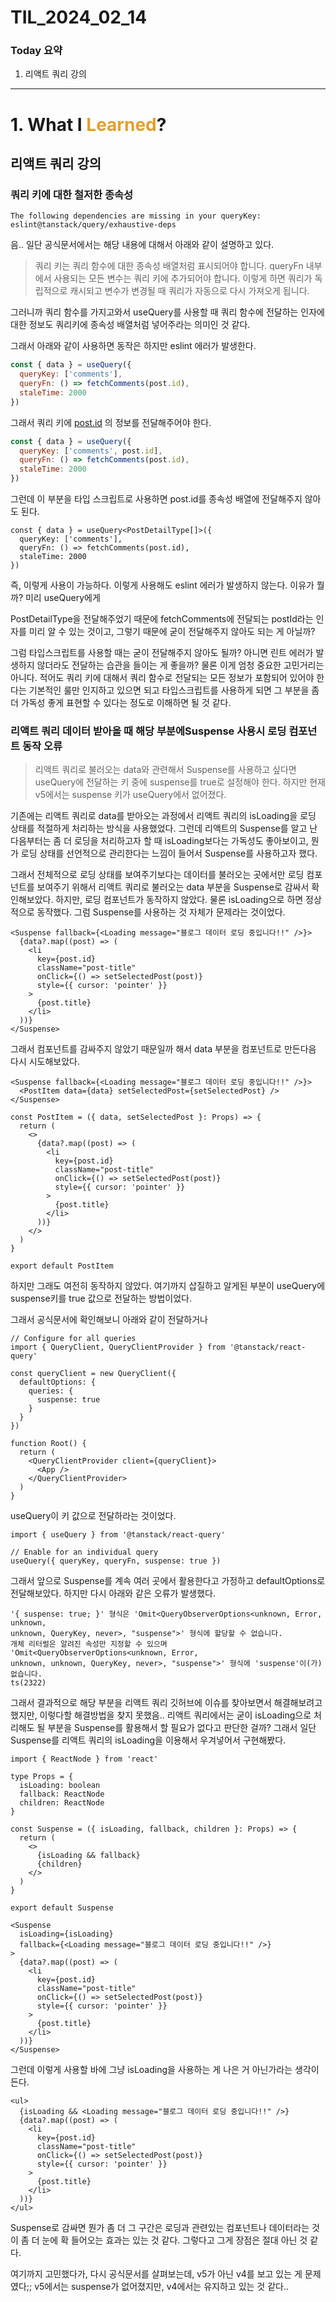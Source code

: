 # TIL_2024_02_14

### Today 요약

1. 리액트 쿼리 강의

---

# 1. What I <span style="color: #e2a029">Learned</span>?

## 리액트 쿼리 강의

### **쿼리 키에 대한 철저한 종속성**

```
The following dependencies are missing in your queryKey:
eslint@tanstack/query/exhaustive-deps
```

음.. 일단 공식문서에서는 해당 내용에 대해서 아래와 같이 설명하고 있다.

> 쿼리 키는 쿼리 함수에 대한 종속성 배열처럼 표시되어야 합니다. queryFn 내부에서 사용되는 모든 변수는 쿼리 키에 추가되어야 합니다. 이렇게 하면 쿼리가 독립적으로 캐시되고 변수가 변경될 때 쿼리가 자동으로 다시 가져오게 됩니다.

그러니까 쿼리 함수를 가지고와서 useQuery를 사용할 때 쿼리 함수에 전달하는 인자에 대한 정보도 쿼리키에 종속성 배열처럼 넣어주라는 의미인 것 같다.

그래서 아래와 같이 사용하면 동작은 하지만 eslint 에러가 발생한다.

```jsx
const { data } = useQuery({
  queryKey: ['comments'],
  queryFn: () => fetchComments(post.id),
  staleTime: 2000
})
```

그래서 쿼리 키에 [post.id](http://post.id) 의 정보를 전달해주어야 한다.

```jsx
const { data } = useQuery({
  queryKey: ['comments', post.id],
  queryFn: () => fetchComments(post.id),
  staleTime: 2000
})
```

그런데 이 부분을 타입 스크립트로 사용하면 post.id를 종속성 배열에 전달해주지 않아도 된다.

```tsx
const { data } = useQuery<PostDetailType[]>({
  queryKey: ['comments'],
  queryFn: () => fetchComments(post.id),
  staleTime: 2000
})
```

즉, 이렇게 사용이 가능하다. 이렇게 사용해도 eslint 에러가 발생하지 않는다. 이유가 뭘까? 미리 useQuery에게

PostDetailType을 전달해주었기 때문에 fetchComments에 전달되는 postId라는 인자를 미리 알 수 있는 것이고, 그렇기 때문에 굳이 전달해주지 않아도 되는 게 아닐까?

그럼 타입스크립트를 사용할 때는 굳이 전달해주지 않아도 될까? 아니면 린트 에러가 발생하지 않더라도 전달하는 습관을 들이는 게 좋을까? 물론 이게 엄청 중요한 고민거리는 아니다. 적어도 쿼리 키에 대해서 쿼리 함수로 전달되는 모든 정보가 포함되어 있어야 한다는 기본적인 룰만 인지하고 있으면 되고 타입스크립트를 사용하게 되면 그 부분을 좀 더 가독성 좋게 표현할 수 있다는 정도로 이해하면 될 것 같다.

### 리액트 쿼리 데이터 받아올 때 해당 부분에Suspense 사용시 로딩 컴포넌트 동작 오류

> 리액트 쿼리로 불러오는 data와 관련해서 Suspense를 사용하고 싶다면 useQuery에 전달하는 키 중에 suspense를 true로 설정해야 한다. 하지만 현재 v5에서는 suspense 키가 useQuery에서 없어졌다.

기존에는 리액트 쿼리로 data를 받아오는 과정에서 리액트 쿼리의 isLoading을 로딩 상태를 적절하게 처리하는 방식을 사용했었다. 그런데 리액트의 Suspense를 알고 난 다음부터는 좀 더 로딩을 처리하고자 할 때 isLoading보다는 가독성도 좋아보이고, 뭔가 로딩 상태를 선언적으로 관리한다는 느낌이 들어서 Suspense를 사용하고자 했다.

그래서 전체적으로 로딩 상태를 보여주기보다는 데이터를 불러오는 곳에서만 로딩 컴포넌트를 보여주기 위해서 리액트 쿼리로 불러오는 data 부분을 Suspense로 감싸서 확인해보았다. 하지만, 로딩 컴포넌트가 동작하지 않았다. 물론 isLoading으로 하면 정상적으로 동작했다. 그럼 Suspense를 사용하는 것 자체가 문제라는 것이었다.

```tsx
<Suspense fallback={<Loading message="블로그 데이터 로딩 중입니다!!" />}>
  {data?.map((post) => (
    <li
      key={post.id}
      className="post-title"
      onClick={() => setSelectedPost(post)}
      style={{ cursor: 'pointer' }}
    >
      {post.title}
    </li>
  ))}
</Suspense>
```

그래서 컴포넌트를 감싸주지 않았기 때문일까 해서 data 부분을 컴포넌트로 만든다음 다시 시도해보았다.

```tsx
<Suspense fallback={<Loading message="블로그 데이터 로딩 중입니다!!" />}>
  <PostItem data={data} setSelectedPost={setSelectedPost} />
</Suspense>
```

```tsx
const PostItem = ({ data, setSelectedPost }: Props) => {
  return (
    <>
      {data?.map((post) => (
        <li
          key={post.id}
          className="post-title"
          onClick={() => setSelectedPost(post)}
          style={{ cursor: 'pointer' }}
        >
          {post.title}
        </li>
      ))}
    </>
  )
}

export default PostItem
```

하지만 그래도 여전히 동작하지 않았다. 여기까지 삽질하고 알게된 부분이 useQuery에 suspense키를 true 값으로 전달하는 방법이었다.

그래서 공식문서에 확인해보니 아래와 같이 전달하거나

```tsx
// Configure for all queries
import { QueryClient, QueryClientProvider } from '@tanstack/react-query'

const queryClient = new QueryClient({
  defaultOptions: {
    queries: {
      suspense: true
    }
  }
})

function Root() {
  return (
    <QueryClientProvider client={queryClient}>
      <App />
    </QueryClientProvider>
  )
}
```

useQuery이 키 값으로 전달하라는 것이었다.

```tsx
import { useQuery } from '@tanstack/react-query'

// Enable for an individual query
useQuery({ queryKey, queryFn, suspense: true })
```

그래서 앞으로 Suspense를 계속 여러 곳에서 활용한다고 가정하고 defaultOptions로 전달해보았다. 하지만 다시 아래와 같은 오류가 발생했다.

```
'{ suspense: true; }' 형식은 'Omit<QueryObserverOptions<unknown, Error, unknown,
unknown, QueryKey, never>, "suspense">' 형식에 할당할 수 없습니다.
개체 리터럴은 알려진 속성만 지정할 수 있으며 'Omit<QueryObserverOptions<unknown, Error,
unknown, unknown, QueryKey, never>, "suspense">' 형식에 'suspense'이(가) 없습니다.
ts(2322)
```

그래서 결과적으로 해당 부분을 리액트 쿼리 깃허브에 이슈를 찾아보면서 해결해보려고 했지만, 이렇다할 해결방법을 찾지 못했음.. 리액트 쿼리에서는 굳이 isLoading으로 처리해도 될 부분을 Suspense를 활용해서 할 필요가 없다고 판단한 걸까? 그래서 일단 Suspense를 리액트 쿼리의 isLoading을 이용해서 우겨넣어서 구현해봤다.

```tsx
import { ReactNode } from 'react'

type Props = {
  isLoading: boolean
  fallback: ReactNode
  children: ReactNode
}

const Suspense = ({ isLoading, fallback, children }: Props) => {
  return (
    <>
      {isLoading && fallback}
      {children}
    </>
  )
}

export default Suspense
```

```tsx
<Suspense
  isLoading={isLoading}
  fallback={<Loading message="블로그 데이터 로딩 중입니다!!" />}
>
  {data?.map((post) => (
    <li
      key={post.id}
      className="post-title"
      onClick={() => setSelectedPost(post)}
      style={{ cursor: 'pointer' }}
    >
      {post.title}
    </li>
  ))}
</Suspense>
```

그런데 이렇게 사용할 바에 그냥 isLoading을 사용하는 게 나은 거 아닌가라는 생각이 든다.

```tsx
<ul>
  {isLoading && <Loading message="블로그 데이터 로딩 중입니다!!" />}
  {data?.map((post) => (
    <li
      key={post.id}
      className="post-title"
      onClick={() => setSelectedPost(post)}
      style={{ cursor: 'pointer' }}
    >
      {post.title}
    </li>
  ))}
</ul>
```

Suspense로 감싸면 뭔가 좀 더 그 구간은 로딩과 관련있는 컴포넌트나 데이터라는 것이 좀 더 눈에 확 들어오는 효과는 있는 것 같다. 그렇다고 그게 장점은 절대 아닌 것 같다.

여기까지 고민했다가, 다시 공식문서를 살펴보는데, v5가 아닌 v4를 보고 있는 게 문제였다;; v5에서는 suspense가 없어졌지만, v4에서는 유지하고 있는 것 같다..
